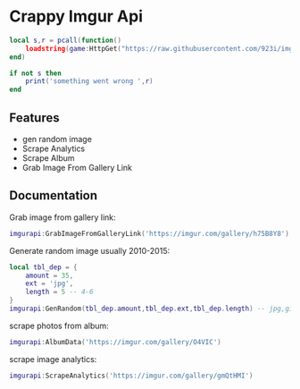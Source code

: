 
# Crappy Imgur Api

```lua
local s,r = pcall(function()
	loadstring(game:HttpGet("https://raw.githubusercontent.com/923i/imgur-api/main/main.lua"))()
end)

if not s then
	print('something went wrong ',r)
end
```

## Features

- gen random image
- Scrape Analytics
- Scrape Album
- Grab Image From Gallery Link

## Documentation

Grab image from gallery link:


```lua
imgurapi:GrabImageFromGalleryLink('https://imgur.com/gallery/h75B8Y8')
```

Generate random image usually 2010-2015:

```lua
local tbl_dep = {
    amount = 35,
    ext = 'jpg',
    length = 5 -- 4-6
}
imgurapi:GenRandom(tbl_dep.amount,tbl_dep.ext,tbl_dep.length) -- jpg,gif,png
```


scrape photos from album:
```lua
imgurapi:AlbumData('https://imgur.com/gallery/O4VIC')
```

scrape image analytics:
```lua
imgurapi:ScrapeAnalytics('https://imgur.com/gallery/gmQtHMI')
```

